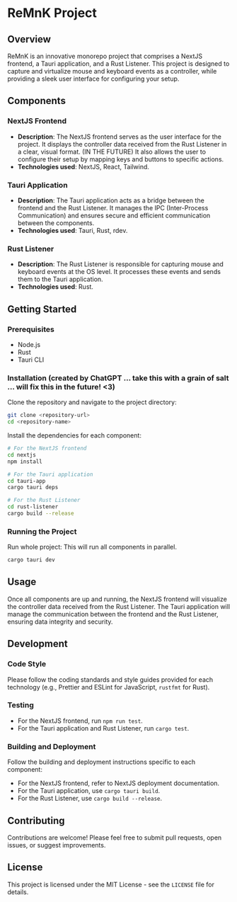 # ReMnK Project

## Overview

ReMnK is an innovative monorepo project that comprises a NextJS frontend, a Tauri application, and a Rust Listener. This project is designed to capture and virtualize mouse and keyboard events as a controller, while providing a sleek user interface for configuring your setup.

## Components

### NextJS Frontend

- **Description**: The NextJS frontend serves as the user interface for the project. It displays the controller data received from the Rust Listener in a clear, visual format. (IN THE FUTURE) It also allows the user to configure their setup by mapping keys and buttons to specific actions.
- **Technologies used**: NextJS, React, Tailwind.

### Tauri Application

- **Description**: The Tauri application acts as a bridge between the frontend and the Rust Listener. It manages the IPC (Inter-Process Communication) and ensures secure and efficient communication between the components.
- **Technologies used**: Tauri, Rust, rdev.

### Rust Listener

- **Description**: The Rust Listener is responsible for capturing mouse and keyboard events at the OS level. It processes these events and sends them to the Tauri application.
- **Technologies used**: Rust.

## Getting Started

### Prerequisites

- Node.js
- Rust
- Tauri CLI

### Installation (created by ChatGPT ... take this with a grain of salt ... will fix this in the future! <3)

Clone the repository and navigate to the project directory:

```bash
git clone <repository-url>
cd <repository-name>
```

Install the dependencies for each component:

```bash
# For the NextJS frontend
cd nextjs
npm install

# For the Tauri application
cd tauri-app
cargo tauri deps

# For the Rust Listener
cd rust-listener
cargo build --release
```

### Running the Project

Run whole project: This will run all components in parallel.

```bash
cargo tauri dev
```

## Usage

Once all components are up and running, the NextJS frontend will visualize the controller data received from the Rust Listener. The Tauri application will manage the communication between the frontend and the Rust Listener, ensuring data integrity and security.

## Development

### Code Style

Please follow the coding standards and style guides provided for each technology (e.g., Prettier and ESLint for JavaScript, `rustfmt` for Rust).

### Testing

- For the NextJS frontend, run `npm run test`.
- For the Tauri application and Rust Listener, run `cargo test`.

### Building and Deployment

Follow the building and deployment instructions specific to each component:

- For the NextJS frontend, refer to NextJS deployment documentation.
- For the Tauri application, use `cargo tauri build`.
- For the Rust Listener, use `cargo build --release`.

## Contributing

Contributions are welcome! Please feel free to submit pull requests, open issues, or suggest improvements.

## License

This project is licensed under the MIT License - see the `LICENSE` file for details.

<!-- ## Acknowledgments

Special thanks to all the contributors and supporters of the ReMnK project. Your efforts and dedication are greatly appreciated. -->
